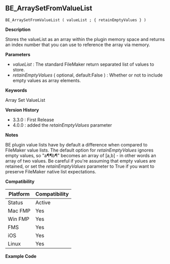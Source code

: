 ## BE_ArraySetFromValueList

    BE_ArraySetFromValueList ( valueList ; { retainEmptyValues } )

**Description**  

Stores the valueList as an array within the plugin memory space and returns an index number that you can use to reference the array via memory.

**Parameters**

* *valueList* : The standard FileMaker return separated list of values to store.
* *retainEmptyValues* ( optional, default:False ) : Whether or not to include empty values as array elements.

**Keywords**  

Array Set ValueList

**Version History**

* 3.3.0 : First Release
* 4.0.0 : added the *retainEmptyValues* parameter

**Notes**

BE plugin value lists have by default a difference when compared to FileMaker value lists.  The default option for *retainEmptyValues* ignores empty values, so "a¶¶b¶" becomes an array of [a,b] - in other words an array of two values.  Be careful if you're assuming that empty values are retained, or set the *retainEmptyValues* parameter to True if you want to preserve FileMaker native list expectations.

**Compatibility** 

| Platform | Compatibility |
|-----------|-----------|
| Status | Active |  
| Mac FMP | Yes  |  
| Win FMP | Yes  |  
| FMS | Yes  |  
| iOS | Yes  |  
| Linux | Yes  |  

**Example Code**

